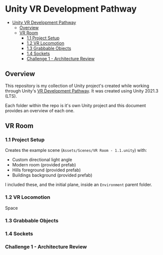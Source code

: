 # Unity VR Development Pathway

- [Unity VR Development Pathway](#unity-vr-development-pathway)
  - [Overview](#overview)
  - [VR Room](#vr-room)
    - [1.1 Project Setup](#11-project-setup)
    - [1.2 VR Locomotion](#12-vr-locomotion)
    - [1.3 Grabbable Objects](#13-grabbable-objects)
    - [1.4 Sockets](#14-sockets)
    - [Challenge 1 - Architecture Review](#challenge-1---architecture-review)

## Overview

This repository is my collection of Unity project's created while working through Unity's [VR Development Pathway](Development). It was created using Unity 2021.3 (LTS).

Each folder within the repo is it's own Unity project and this document provides an overview of each one.

## VR Room

### 1.1 Project Setup

Creates the example scene (`Assets/Scenes/VR Room - 1.1.unity`) with:

- Custom directional light angle
- Modern room (provided prefab)
- Hills foreground (provided prefab)
- Buildings background (provided prefab)

I included these, and the initial plane, inside an `Environment` parent folder.

### 1.2 VR Locomotion

Space

### 1.3 Grabbable Objects

### 1.4 Sockets

### Challenge 1 - Architecture Review
